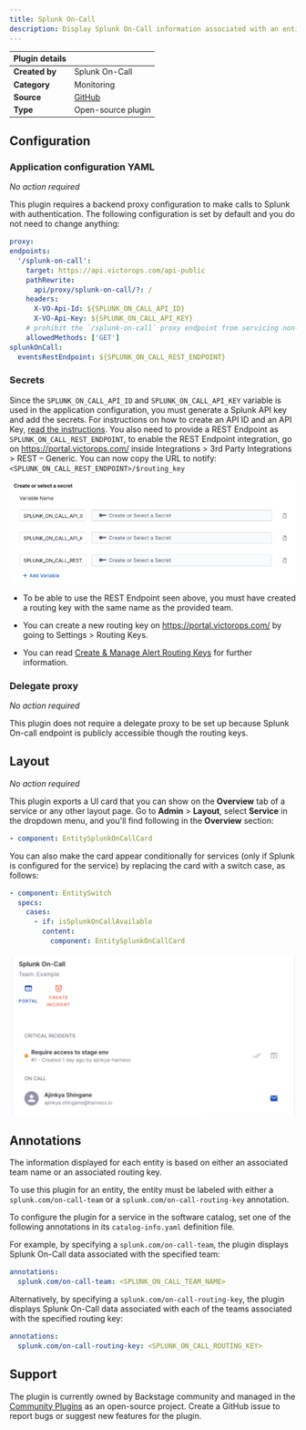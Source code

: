 ```yaml
---
title: Splunk On-Call
description: Display Splunk On-Call information associated with an entity and trigger new incidents.
---
```


| Plugin details |                                                                                |
| -------------- | ------------------------------------------------------------------------------ |
| **Created by** | Splunk On-Call                                                                 |
| **Category**   | Monitoring                                                                     |
| **Source**     | [GitHub](https://github.com/backstage/community-plugins/tree/main/workspaces/splunk/plugins/splunk-on-call#splunk-on-call) |
| **Type**       | Open-source plugin                                                             |

## Configuration

### Application configuration YAML

_No action required_

This plugin requires a backend proxy configuration to make calls to Splunk with authentication. The following configuration is set by default and you do not need to change anything:

```YAML
proxy:
endpoints:
  '/splunk-on-call':
    target: https://api.victorops.com/api-public
    pathRewrite:
      api/proxy/splunk-on-call/?: /
    headers:
      X-VO-Api-Id: ${SPLUNK_ON_CALL_API_ID}
      X-VO-Api-Key: ${SPLUNK_ON_CALL_API_KEY}
    # prohibit the `/splunk-on-call` proxy endpoint from servicing non-GET requests
    allowedMethods: ['GET']
splunkOnCall:
  eventsRestEndpoint: ${SPLUNK_ON_CALL_REST_ENDPOINT}
```

### Secrets

Since the `SPLUNK_ON_CALL_API_ID` and `SPLUNK_ON_CALL_API_KEY` variable is used in the application configuration, you must generate a Splunk API key and add the secrets. For instructions on how to create an API ID and an API Key, [read the instructions](https://help.victorops.com/knowledge-base/api/). You also need to provide a REST Endpoint as `SPLUNK_ON_CALL_REST_ENDPOINT`, to enable the REST Endpoint integration, go on https://portal.victorops.com/ inside Integrations > 3rd Party Integrations > REST – Generic. You can now copy the URL to notify: `<SPLUNK_ON_CALL_REST_ENDPOINT>/$routing_key`

![](./static/splunk-secrets.png)


- To be able to use the REST Endpoint seen above, you must have created a routing key with the same name as the provided team.

- You can create a new routing key on https://portal.victorops.com/ by going to Settings > Routing Keys.

- You can read [Create & Manage Alert Routing Keys](https://help.victorops.com/knowledge-base/routing-keys/#routing-key-tips-tricks) for further information.

### Delegate proxy

_No action required_

This plugin does not require a delegate proxy to be set up because Splunk On-call endpoint is publicly accessible though the routing keys.  

## Layout

_No action required_

This plugin exports a UI card that you can show on the **Overview** tab of a service or any other layout page. Go to **Admin** > **Layout**, select **Service** in the dropdown menu, and you'll find following in the **Overview** section:

```yaml
- component: EntitySplunkOnCallCard
```

You can also make the card appear conditionally for services (only if Splunk is configured for the service) by replacing the card with a switch case, as follows:

```yaml
- component: EntitySwitch
  specs:
    cases:
      - if: isSplunkOnCallAvailable
        content:
          component: EntitySplunkOnCallCard
```

![](./static/splunk.png)

## Annotations

The information displayed for each entity is based on either an associated team name or an associated routing key.

To use this plugin for an entity, the entity must be labeled with either a `splunk.com/on-call-team` or a `splunk.com/on-call-routing-key` annotation.

To configure the plugin for a service in the software catalog, set one of the following annotations in its `catalog-info.yaml` definition file.

For example, by specifying a `splunk.com/on-call-team`, the plugin displays Splunk On-Call data associated with the specified team:

```YAML
annotations:
  splunk.com/on-call-team: <SPLUNK_ON_CALL_TEAM_NAME>
```

Alternatively, by specifying a `splunk.com/on-call-routing-key`, the plugin displays Splunk On-Call data associated with each of the teams associated with the specified routing key:

```YAML
annotations:
  splunk.com/on-call-routing-key: <SPLUNK_ON_CALL_ROUTING_KEY>
```

## Support

The plugin is currently owned by Backstage community and managed in the [Community Plugins](https://github.com/backstage/community-plugins/tree/main/workspaces/splunk/plugins/splunk-on-call#splunk-on-call) as an open-source project. Create a GitHub issue to report bugs or suggest new features for the plugin.
